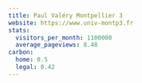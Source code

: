 ```yaml
---
title: Paul Valéry Montpellier 3
website: https://www.univ-montp3.fr
stats:
  visitors_per_month: 1100000
  average_pageviews: 8.48
carbon:
  home: 0.5
  legal: 0.42
---
```

